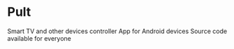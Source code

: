 # Pult
Smart TV and other devices controller
App for Android devices
Source code available for everyone
